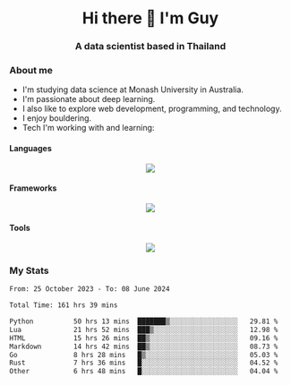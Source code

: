 <h1 align="center">Hi there 👋 I'm Guy</h1>
<h3 align="center">A data scientist based in Thailand</h3>

### About me

- I'm studying data science at Monash University in Australia.
- I'm passionate about deep learning.
- I also like to explore web development, programming, and technology.
- I enjoy bouldering.
- Tech I'm working with and learning:

#### Languages

<div align="center">
    <img src="https://skillicons.dev/icons?i=py,ts,js,html,css,rust,go" />
</div>

#### Frameworks

<div align="center">
    <img src="https://skillicons.dev/icons?i=pytorch,tensorflow,fastapi,react" /><br>
</div>

#### Tools

<div align="center">
    <img src="https://skillicons.dev/icons?i=postgres,redis,docker" /><br>
</div>

### My Stats

<!--START_SECTION:waka-->

```txt
From: 25 October 2023 - To: 08 June 2024

Total Time: 161 hrs 39 mins

Python          50 hrs 13 mins  ███████▒░░░░░░░░░░░░░░░░░   29.81 %
Lua             21 hrs 52 mins  ███▒░░░░░░░░░░░░░░░░░░░░░   12.98 %
HTML            15 hrs 26 mins  ██▒░░░░░░░░░░░░░░░░░░░░░░   09.16 %
Markdown        14 hrs 42 mins  ██▒░░░░░░░░░░░░░░░░░░░░░░   08.73 %
Go              8 hrs 28 mins   █▒░░░░░░░░░░░░░░░░░░░░░░░   05.03 %
Rust            7 hrs 36 mins   █░░░░░░░░░░░░░░░░░░░░░░░░   04.52 %
Other           6 hrs 48 mins   █░░░░░░░░░░░░░░░░░░░░░░░░   04.04 %
```

<!--END_SECTION:waka-->
